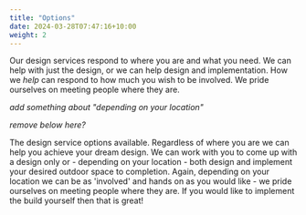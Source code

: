 ```yaml
---
title: "Options"
date: 2024-03-28T07:47:16+10:00
weight: 2
---
```


Our design services respond to where you are and what you need. We can help with just the design, or we can help design and implementation. How we _help_ can respond to how much you wish to be involved. We pride ourselves on meeting people where they are.

_add something about "depending on your location"_

_remove below here?_

The design service options available. Regardless of where you are we can help you achieve your dream design. We can work with you to come up with a design only or - depending on your location - both design and implement your desired outdoor space to completion. Again, depending on your location we can be as 'involved' and hands on as you would like - we pride ourselves on meeting people where they are. If you would like to implement the build yourself then that is great! 


